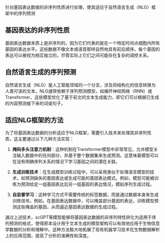 针对基因表达数据的非序列性质进行处理，使其适应于自然语言生成（NLG）框架中的序列预测

## 基因表达的非序列性质
基因表达数据本质上是非序列的，因为它们代表的是在一个特定时间点细胞内所有基因的表达水平。这些数据不像文本或语音那样自然地具有前后顺序。每个基因的表达可以被视为相互独立的，尽管实际上它们之间可能存在复杂的调控关系。

## 自然语言生成的序列预测
自然语言生成（NLG）是人工智能领域的一个分支，涉及将结构化的信息转换为人类可读的文本。NLG通常依赖于序列预测模型，如循环神经网络（RNN）或Transformer，这些模型优化了基于前文的文本生成能力，即它们可以根据已生成的内容预测接下来的词或句子。

## 适应NLG框架的方法
为了将基因表达数据的分析适应于NLG框架，需要引入技术来处理其非序列性质。这主要通过以下几种方法实现：

1. **掩码多头注意力机制**：这种机制在Transformer模型中非常常见，允许模型关注输入数据中的任何部分，并基于整个数据集来生成预测。这意味着模型可以在没有明确序列关系的情况下学习基因之间的潜在关联。

2. **生成训练技术**：在生成模型训练过程中，可以采用类似于处理语言模型的技术，如预测缺失的基因表达或生成可能的基因表达模式。例如，模型可能被训练为预测给定一组基因表达后另一组基因的表达情况，模拟序列生成过程。

3. **自监督学习**：这种学习方式不需要传统的标签数据，而是通过数据本身来生成训练信号。例如，在基因表达数据中，可以掩盖部分基因的表达，训练模型预测这些掩盖的基因，从而逼近基因表达数据的生成过程。

通过上述技术，scGPT等模型能够将基因表达数据的非序列特性转化为适用于序列预测的格式，使得原本设计用于文本生成的模型架构可以有效地应用于生物信息学数据的分析和理解中。这种方法极大地拓展了现有机器学习技术在生物数据解析上的应用范围，提高了分析的准确性和深度。